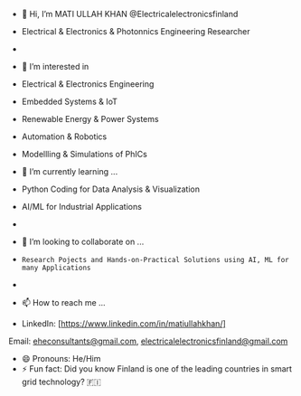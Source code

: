 - 👋 Hi, I’m MATI ULLAH KHAN @Electricalelectronicsfinland
- Electrical & Electronics & Photonnics Engineering Researcher
- 
- 👀 I’m interested in
 - Electrical & Electronics Engineering
 - Embedded Systems & IoT
 - Renewable Energy & Power Systems
 - Automation & Robotics
 - Modellling & Simulations of PhICs

- 🌱 I’m currently learning ...
-   Python Coding for Data Analysis & Visualization
-   AI/ML for Industrial Applications
-   
- 💞️ I’m looking to collaborate on ...
-     Research Pojects and Hands-on-Practical Solutions using AI, ML for many Applications
- 
- 📫 How to reach me ...
- LinkedIn: [https://www.linkedin.com/in/matiullahkhan/]
  
Email: eheconsultants@gmail.com, electricalelectronicsfinland@gmail.com
- 😄 Pronouns: He/Him
- ⚡ Fun fact: Did you know Finland is one of the leading countries in smart grid technology? 🇫🇮
<!---
Electricalelectronicsfinland/Electricalelectronicsfinland is a ✨ special ✨ repository because its `README.md` (this file) appears on your GitHub profile.
You can click the Preview link to take a look at your changes.
--->
